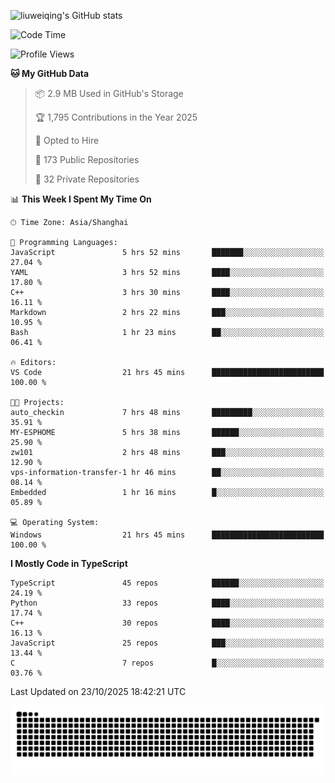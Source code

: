 ![liuweiqing's GitHub stats](https://github-readme-stats.vercel.app/api?username=14790897&show_icons=true&locale=cn&include_all_commits=true&count_private=true)

<!--START_SECTION:waka-->
![Code Time](http://img.shields.io/badge/Code%20Time-2%2C664%20hrs%2041%20mins-blue)

![Profile Views](http://img.shields.io/badge/Profile%20Views-19-blue)

**🐱 My GitHub Data** 

> 📦 2.9 MB Used in GitHub's Storage 
 > 
> 🏆 1,795 Contributions in the Year 2025
 > 
> 💼 Opted to Hire
 > 
> 📜 173 Public Repositories 
 > 
> 🔑 32 Private Repositories 
 > 
📊 **This Week I Spent My Time On** 

```text
🕑︎ Time Zone: Asia/Shanghai

💬 Programming Languages: 
JavaScript               5 hrs 52 mins       ███████░░░░░░░░░░░░░░░░░░   27.04 % 
YAML                     3 hrs 52 mins       ████░░░░░░░░░░░░░░░░░░░░░   17.80 % 
C++                      3 hrs 30 mins       ████░░░░░░░░░░░░░░░░░░░░░   16.11 % 
Markdown                 2 hrs 22 mins       ███░░░░░░░░░░░░░░░░░░░░░░   10.95 % 
Bash                     1 hr 23 mins        ██░░░░░░░░░░░░░░░░░░░░░░░   06.41 % 

🔥 Editors: 
VS Code                  21 hrs 45 mins      █████████████████████████   100.00 % 

🐱‍💻 Projects: 
auto_checkin             7 hrs 48 mins       █████████░░░░░░░░░░░░░░░░   35.91 % 
MY-ESPHOME               5 hrs 38 mins       ██████░░░░░░░░░░░░░░░░░░░   25.90 % 
zw101                    2 hrs 48 mins       ███░░░░░░░░░░░░░░░░░░░░░░   12.90 % 
vps-information-transfer-1 hr 46 mins        ██░░░░░░░░░░░░░░░░░░░░░░░   08.14 % 
Embedded                 1 hr 16 mins        █░░░░░░░░░░░░░░░░░░░░░░░░   05.89 % 

💻 Operating System: 
Windows                  21 hrs 45 mins      █████████████████████████   100.00 % 
```

**I Mostly Code in TypeScript** 

```text
TypeScript               45 repos            ██████░░░░░░░░░░░░░░░░░░░   24.19 % 
Python                   33 repos            ████░░░░░░░░░░░░░░░░░░░░░   17.74 % 
C++                      30 repos            ████░░░░░░░░░░░░░░░░░░░░░   16.13 % 
JavaScript               25 repos            ███░░░░░░░░░░░░░░░░░░░░░░   13.44 % 
C                        7 repos             █░░░░░░░░░░░░░░░░░░░░░░░░   03.76 % 
```




 Last Updated on 23/10/2025 18:42:21 UTC
<!--END_SECTION:waka-->

<picture>
  <source media="(prefers-color-scheme: dark)" srcset="https://raw.githubusercontent.com/14790897/14790897/output/github-contribution-grid-snake-dark.svg" />
  <source media="(prefers-color-scheme: light)" srcset="https://raw.githubusercontent.com/14790897/14790897/output/github-contribution-grid-snake.svg" />
  <img alt="github-snake" src="https://raw.githubusercontent.com/14790897/14790897/output/github-contribution-grid-snake.svg" />
</picture>
